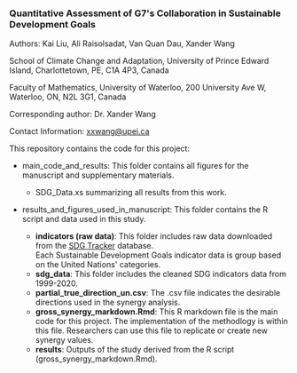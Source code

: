 ### Quantitative Assessment of G7's Collaboration in Sustainable Development Goals

Authors: Kai Liu, Ali Raisolsadat, Van Quan Dau, Xander Wang

School of Climate Change and Adaptation, University of Prince Edward Island, Charlottetown, PE, C1A 4P3, Canada

Faculty of Mathematics, University of Waterloo, 200 University Ave W, Waterloo, ON, N2L 3G1, Canada

Corresponding author: Dr. Xander Wang

Contact Information: xxwang@upei.ca

This repository contains the code for this project:

- main_code_and_results: This folder contains all figures for the manuscript and supplementary materials.
  - SDG_Data.xs summarizing all results from this work.

- results_and_figures_used_in_manuscript: This folder contains the R script and data used in this study.
  - **indicators (raw data)**: This folder includes raw data downloaded from the <a href="https://sdg-tracker.org" target="_blank">SDG Tracker</a> database.</li> Each Sustainable Development Goals indicator data is group based on the United Nations' categories.
  - **sdg_data**: This folder includes the cleaned SDG indicators data from 1999-2020.
  - **partial_true_direction_un.csv**: The .csv file indicates the desirable directions used in the synergy analysis.
  - **gross_synergy_markdown.Rmd**: This R markdown file is the main code for this project. The implementation of the methodlogy is within this file. Researchers can use this file to replicate or create new synergy values.
  - **results**: Outputs of the study derived from the R script (gross_synergy_markdown.Rmd).
